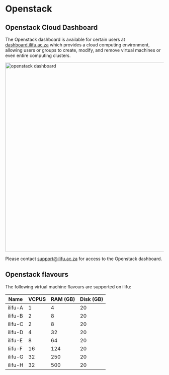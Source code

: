 # Openstack

## Openstack Cloud Dashboard

The Openstack dashboard is available for certain users at [dashboard.ilifu.ac.za](https://dashboard.ilifu.ac.za) which provides a cloud computing environment, allowing users or groups to create, modify, and remove virtual machines or even entire computing clusters.

<img src="http://docs.ilifu.ac.za/_media/dashboard_view.png" alt="openstack dashboard" width=600 />

Please contact support@ilifu.ac.za for access to the Openstack dashboard.

## Openstack flavours

The following virtual machine flavours are supported on ilifu:

| Name    | VCPUS | RAM (GB) | Disk (GB) |
|---------|-------|----------|-----------|
| ilifu-A | 1     | 4        | 20        |
| ilifu-B | 2     | 8        | 20        |
| ilifu-C | 2     | 8        | 20        |
| ilifu-D | 4     | 32       | 20        |
| ilifu-E | 8     | 64       | 20        |
| liifu-F | 16    | 124      | 20        |
| ilifu-G | 32    | 250      | 20        |
| ilifu-H | 32    | 500      | 20        |
